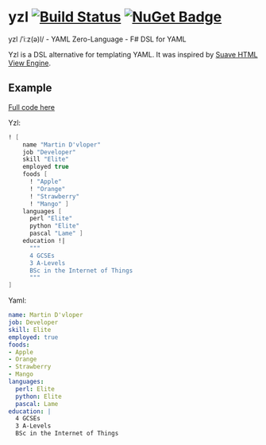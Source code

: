# yzl [![Build Status](https://dev.azure.com/queil/yzl/_apis/build/status/queil.yzl?branchName=master)](https://dev.azure.com/queil/yzl/_build/latest?definitionId=2&branchName=master) [![NuGet Badge](https://buildstats.info/nuget/Yzl?includePreReleases=true)](https://www.nuget.org/packages/Yzl)

yzl /ˈiːz(ə)l/ - YAML Zero-Language - F# DSL for YAML

Yzl is a DSL alternative for templating YAML. It was inspired by [Suave HTML View Engine](https://github.com/SuaveIO/suave/blob/master/src/Suave.Experimental/Html.fs).

## Example

[Full code here](tests/Example.fs) 

Yzl:

```fsharp
! [
    name "Martin D'vloper"
    job "Developer"
    skill "Elite"
    employed true
    foods [
      ! "Apple"
      ! "Orange"
      ! "Strawberry"
      ! "Mango" ]
    languages [
      perl "Elite"
      python "Elite"
      pascal "Lame" ]
    education !|
      """
      4 GCSEs
      3 A-Levels
      BSc in the Internet of Things
      """ 
]
```

Yaml:

```yaml
name: Martin D'vloper
job: Developer
skill: Elite
employed: true
foods:
- Apple
- Orange
- Strawberry
- Mango
languages:
  perl: Elite
  python: Elite
  pascal: Lame
education: |
  4 GCSEs
  3 A-Levels
  BSc in the Internet of Things
```
